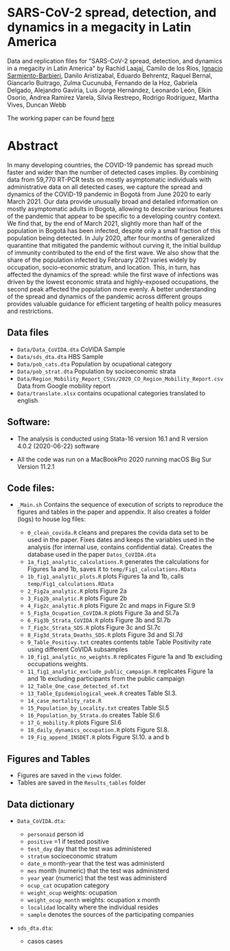 # SARS-CoV-2 spread, detection, and dynamics in a megacity in Latin America

Data and replication files for "SARS-CoV-2 spread, detection, and dynamics in a megacity in Latin America" by  Rachid Laajaj, Camilo de los Rios, [Ignacio Sarmiento-Barbieri](https://ignaciomsarmiento.github.io), Danilo Aristizabal, Eduardo Behrentz, Raquel Bernal, Giancarlo Buitrago, Zulma Cucunubá, Fernando de la Hoz, Gabriela Delgado, Alejandro Gaviria, Luis Jorge Hernández, Leonardo León, Elkin Osorio, Andrea Ramírez Varela, Silvia Restrepo, Rodrigo Rodríguez, Martha Vives, Duncan Webb

The working paper can be found [here](https://repositorio.uniandes.edu.co/handle/1992/49763)

# Abstract

In many developing countries, the COVID-19 pandemic has spread much faster and wider than the number of detected cases implies. By combining data from 59,770 RT-PCR tests on mostly asymptomatic individuals with administrative data on all detected cases, we capture the spread and dynamics of the COVID-19 pandemic in Bogotá from June 2020 to early March 2021. Our data provide unusually broad and detailed information on mostly asymptomatic adults in Bogotá, allowing to describe various features of the pandemic that appear to be specific to a developing country context. We find that, by the end of March 2021, slightly more than half of the population in Bogotá has been infected, despite only a small fraction of this population being detected. In July 2020, after four months of generalized quarantine that mitigated the pandemic without curving it, the initial buildup of immunity contributed to the end of the first wave. We also show that the share of the population infected by February 2021 varies widely by occupation, socio-economic stratum, and location. This, in turn, has affected the dynamics of the spread: while the first wave of infections was driven by the lowest economic strata and highly-exposed occupations, the second peak affected the population more evenly. A better understanding of the spread and dynamics of the pandemic across different groups provides valuable guidance for efficient targeting of health policy measures and restrictions. 



## Data files

- `Data/Data_CoVIDA.dta` CoVIDA Sample
- `Data/sds_dta.dta`     HBS Sample
- `Data/pob_cats.dta`    Population by ocupational category
- `Data/pob_strat.dta`   Population by socioeconomic strata
- `Data/Region_Mobility_Report_CSVs/2020_CO_Region_Mobility_Report.csv` Data from Google mobility report
- `Data/translate.xlsx`  contains ocupational categories translated to english

## Software:

- The analysis is conducted using Stata-16 version 16.1 and R version 4.0.2 (2020-06-22) software

- All the code was run on a MacBookPro 2020 running macOS Big Sur Version 11.2.1

## Code files:

- `_Main.sh` Contains the sequence of execution of scripts to reproduce the figures and tables in the paper and appendix. It also creates a folder (logs) to house  log files: 

	
	
	- `0_clean_covida.R` cleans and prepares the covida data set to be used in the paper. Fixes dates and keeps the variables used in the analysis (for internal use, contains confidential data). Creates the database used in the paper `Datos_CoVIDA.dta`
	- `1a_fig1_analytic_calculations.R` generates the calculations for Figures 1a and 1b, saves it to `temp/Fig1_calculations.RData`
	- `1b_fig1_analytic_plots.R` plots  Figures 1a and 1b, calls `temp/Fig1_calculations.RData`
	- `2_Fig2a_analytic.R` plots Figure 2a
	- `3_Fig2b_analytic.R` plots Figure 2b
	- `4_Fig2c_analytic.R` plots Figure 2c and maps in Figure SI.9
	- `5_Fig3a_Ocupation_CoVIDA.R` plots Figure 3a and SI.7a
	- `6_Fig3b_Strata_CoVIDA.R` plots Figure 3b and SI.7b
	- `7_Fig3c_Strata_SDS.R` plots Figure 3c and SI.7c
	- `8_Fig3d_Strata_Deaths_SDS.R` plots Figure 3d and SI.7d
	- `9_Table_Positivy.txt` creates contents table Table Positivity rate using different CoVIDA subsamples
	- `10_fig1_analytic_no_weights.R` replicates Figure 1a and 1b excluding occupations weights.
	- `11_fig1_analytic_exclude_public_campaign.R` replicates Figure 1a and 1b excluding participants from the public campaign
	- `12_Table_One_case_detected_of.txt`
	- `13_Table_Epidemiological_week.R` creates Table SI.3. 
	- `14_case_mortality_rate.R`
	- `15_Population_by_Locality.txt` creates  Table SI.5
	- `16_Population_by_Strata.do` creates  Table SI.6
	- `17_G_mobility.R` plots Figure SI.6
	- `18_daily_dynamics_occupation.R` plots Figure SI.8.
	- `19_Fig_append_INSDET.R` plots Figure SI.10. a and b


## Figures and Tables

- Figures are saved in the `views` folder. 
- Tables are saved in the `Results_tables` folder




 
## Data dictionary

- `Data_CoVIDA.dta`:
	- `personaid`												  person id
	- `positive`                                                  =1 if tested positive
	- `test_day`                                                  day that the test was administered
	- `stratum`													  socioeconomic stratum
	- `date_m`													  month-year that the test was administerd
	- `mes`														  month (numeric) that the test was administerd
	- `year`													  year (numeric) that the test was administerd
	- `ocup_cat`												  ocupation category
	- `weight_ocup`												  weights: ocupation 
	- `weight_ocup_month`									      weights: ocupation x month
	- `localidad`												  locality where the individual resides
	- `sample`													  denotes the sources of the participating companies

- `sds_dta.dta`:

	- casos                                                                           cases
	

